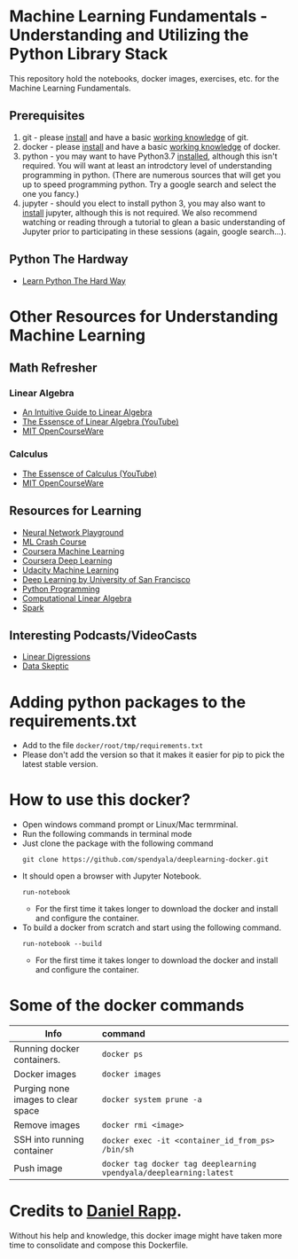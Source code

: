# Machine Learning Fundamentals - Understanding and Utilizing the Python Library Stack

This repository hold the notebooks, docker images, exercises, etc. for the Machine Learning Fundamentals.

## Prerequisites

1) git - please [install](https://git-scm.com/book/en/v2/Getting-Started-Installing-Git) and have a basic [working knowledge](https://git-scm.com/book/en/v2/Getting-Started-Git-Basics) of git.
2) docker - please [install](https://docs.docker.com/install/) and have a basic [working knowledge](https://docs.docker.com/get-started/) of docker.
3) python - you may want to have Python3.7 [installed](https://www.python.org/downloads/), although this isn't required. You will want at least an introdctory level of understanding programming in python. (There are numerous sources that will get you up to speed programming python. Try a google search and select the one you fancy.)
4) jupyter - should you elect to install python 3, you may also want to [install](http://jupyter.org/install) jupyter, although this is not required. We also recommend watching or reading through a tutorial to glean a basic understanding of Jupyter prior to participating in these sessions (again, google search...).

## Python The Hardway
* [Learn Python The Hard Way](https://learnpythonthehardway.org/python3/)

# Other Resources for Understanding Machine Learning

## Math Refresher

### Linear Algebra
* [An Intuitive Guide to Linear Algebra](https://betterexplained.com/articles/linear-algebra-guide/)
* [The Essensce of Linear Algebra (YouTube)](https://www.youtube.com/playlist?list=PLZHQObOWTQDMsr9K-rj53DwVRMYO3t5Yr)
* [MIT OpenCourseWare](https://ocw.mit.edu/courses/mathematics/18-06-linear-algebra-spring-2010/)

### Calculus
* [The Essensce of Calculus (YouTube)](https://www.youtube.com/playlist?list=PLZHQObOWTQDMsr9K-rj53DwVRMYO3t5Yr)
* [MIT OpenCourseWare](https://ocw.mit.edu/courses/mathematics/18-01sc-single-variable-calculus-fall-2010/)

## Resources for Learning
* [Neural Network Playground](http://playground.tensorflow.org)
* [ML Crash Course](http://developers.google.com/machine-learning/crash-course/ml-intro)
* [Coursera Machine Learning](http://www.coursera.org/learn/machine-learning)
* [Coursera Deep Learning](http://www.coursera.org/specializations/deep-learning)
* [Udacity Machine Learning](https://www.udacity.com/course/intro-to-machine-learning--ud120)
* [Deep Learning by University of San Francisco](https://www.fast.ai/)
* [Python Programming](https://pythonprogramming.net/machine-learning-tutorials/)
* [Computational Linear Algebra](https://www.youtube.com/playlist?list=PLtmWHNX-gukIc92m1K0P6bIOnZb-mg0hY)
* [Spark](https://databricks.com/product/getting-started-guide)

## Interesting Podcasts/VideoCasts
* [Linear Digressions](http://lineardigressions.com/)
* [Data Skeptic](https://dataskeptic.com/)

# Adding python packages to the requirements.txt
- Add to the file `docker/root/tmp/requirements.txt`
- Please don't add the version so that it makes it easier for pip to pick the latest stable version.

# How to use this docker?
- Open windows command prompt or Linux/Mac termrminal.
- Run the following commands in terminal mode
- Just clone the package with the following command
  ```
  git clone https://github.com/spendyala/deeplearning-docker.git
  ```
- It should open a browser with Jupyter Notebook.
  ```
  run-notebook
  ```
  * For the first time it takes longer to download the docker and install and configure the container.
- To build a docker from scratch and start using the following command.
  ```
  run-notebook --build
  ```
  * For the first time it takes longer to download the docker and install and configure the container.



# Some of the docker commands
| Info | command |
| ------------- |:-------------|
| Running docker containers.      | `docker ps` |
| Docker images      | `docker images` |
| Purging none images to clear space | `docker system prune -a` |
| Remove images | `docker rmi <image>` |
| SSH into running container | `docker exec -it <container_id_from_ps> /bin/sh` |
| Push image | `docker tag docker tag deeplearning vpendyala/deeplearning:latest`|


# Credits to [Daniel Rapp](https://github.com/rappdw).
Without his help and knowledge, this docker image might have taken more time to consolidate and compose this Dockerfile.
